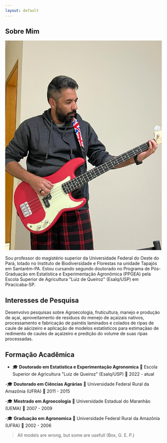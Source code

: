 ```yaml
---
layout: default
---
```


## Sobre Mim
<!--- ## About Me -->

<img class="profile-picture" src="bass.jpeg">

Sou professor do magistério superior da Universidade Federal do Oeste do Pará, lotado no Instituto de Biodiversidade e Florestas na unidade Tapajós em Santarém-PA. Estou cursando segundo doutorado no Programa de Pós-Graduação em Estatística e Experimentação Agronômica (PPGEA) pela Escola Superior de Agricultura "Luiz de Queiroz" (Esalq/USP) em Piracicaba-SP.

<!-- This is a jekyll based resume template. You can find the full source code on [GitHub](https://github.com/bk2dcradle/researcher) -->

## Interesses de Pesquisa
<!-- ## Research Interest -->

Desenvolvo pesquisas sobre Agroecologia, fruticultura, manejo e produção de açaí, aproveitamento de resíduos do menejo de açaizais nativos, processamento e fabricação de painéis laminados e colados de ripas de caule de aácizeiro e aplicação de modelos estatísticos para estimaçãao de redimento de caules de açaizeiro e predição do volume de suas ripas processadas.

<!-- ## Publications

1. F.Bar, J.Doe: Effects of having a placeholder of a name
2. S.Holmes, J.Watson: Consequences of living with a sociopath in London -->

## Formação Acadêmica
<!-- ## Academic Backgroung -->

- 🎓 **Doutorado em Estatística e Experimentação Agronomica**
  📍 Escola Superior de Agricultura "Luiz de Queiroz" (Esalq/USP)
  📅 2022 - atual

-🎓 **Doutorado em Ciências Agrárias**
  📍 Universidade Federal Rural da Amazônia (UFRA)
  📅 2011 - 2015

-🎓 **Mestrado em Agroecologia**
  📍 Universidade Estadual do Maranhão (UEMA)
  📅 2007 - 2009

-🎓 **Graduação em Agronomica**
  📍 Universidade Federal Rural da Amazônia (UFRA)
  📅 2002 - 2006

<!-- This is a [link](http://google.com). Something *italics* and something **bold**. -->

<!-- Here is a table

Year | Award | Category
-----|-------|--------
2014 | Emmy  | Won Outstanding Lead Actor in a miniseries or a movie
2015 | BAFTA | Nominated for Best Leading Actor for Sherlock
2014 | Satellite | Won Best Actor miniseries or television film

Here is a horizontal rule

---

-->

<!-- Here is a blockquote -->

> All models are wrong, but some are usefull (Box, G. E. P.)

<!-- ## References

* Foo Bar: Head of Department, Placeholder Names, Lorem
* John Doe: Associate Professor, Department of Computer Science, Ipsum
-->
